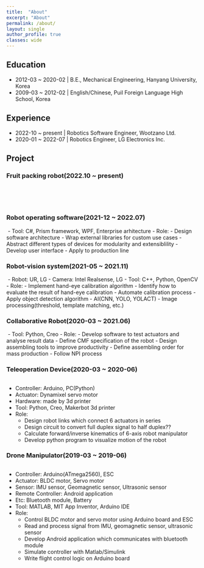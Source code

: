 ```yaml
---
title:  "About"
excerpt: "About"
permalink: /about/
layout: single
author_profile: true
classes: wide
---
```


## Education

- 2012-03 ~ 2020-02 \| B.E., Mechanical Engineering, Hanyang University, Korea
- 2009-03 ~ 2012-02 \| English/Chinese, Puil Foreign Language High School, Korea

## Experience

- 2022-10 ~ present \| Robotics Software Engineer, Wootzano Ltd.
- 2020-01 ~ 2022-07 \| Robotics Engineer, LG Electronics Inc.

## Project

### Fruit packing robot(2022.10 ~ present)
<br>
<br>
<br>

### Robot operating software(2021-12 ~ 2022.07)

<img src="{{ site.url }}{{ site.baseurl }}/assets/images/robotoperatingsoftware.png" alt="">
- Tool: C#, Prism framework, WPF, Enterprise arhitecture
- Role:
  - Design software architecture
  - Wrap external libraries for custom use cases
  - Abstract different types of devices for modularity and extensiblility
  - Develop user interface
  - Apply to production line

### Robot-vision system(2021-05 ~ 2021.11)

<img src="{{ site.url }}{{ site.baseurl }}/assets/images/robot_visionsystem.png" alt="">
- Robot: UR, LG
- Camera: Intel Realsense, LG
- Tool: C++, Python, OpenCV
- Role:
  - Implement hand-eye calibration algorithm
  - Identify how to evaluate the result of hand-eye calibration
  - Automate calibration process
  - Apply object detection algorithm
    - AI(CNN, YOLO, YOLACT)
    - Image processing(threshold, template matching, etc.)

### Collaborative Robot(2020-03 ~ 2021.06)

<img src="{{ site.url }}{{ site.baseurl }}/assets/images/lgcloirobot.png" alt="">
- Tool: Python, Creo
- Role:
  - Develop software to test actuators and analyse result data
  - Define CMF specification of the robot
  - Design assembling tools to improve productivity
  - Define assembling order for mass production
  - Follow NPI process

### Teleoperation Device(2020-03 ~ 2020-06)

<img src="{{ site.url }}{{ site.baseurl }}/assets/images/teleoperation.png" alt="">

- Controller: Arduino, PC(Python)
- Actuator: Dynamixel servo motor
- Hardware: made by 3d printer
- Tool: Python, Creo, Makerbot 3d printer
- Role:
  - Design robot links which connect 6 actuators in series
  - Design circuit to convert full duplex signal to half duplex??
  - Calculate forward/inverse kinematics of 6-axis robot manipulator
  - Develop python program to visualize motion of the robot

### Drone Manipulator(2019-03 ~ 2019-06)

<img src="{{ site.url }}{{ site.baseurl }}/assets/images/droneManipulator.jpg" alt="">

- Controller: Arduino(ATmega2560), ESC
- Actuator: BLDC motor, Servo motor
- Sensor: IMU sensor, Geomagnetic sensor, Ultrasonic sensor
- Remote Controller: Android application
- Etc: Bluetooth module, Battery
- Tool: MATLAB, MIT App Inventor, Arduino IDE
- Role:
  - Control BLDC motor and servo motor using Arduino board and ESC
  - Read and process signal from IMU, geomagnetic sensor, ultrasonic sensor
  - Develop Android application which communicates with bluetooth module
  - Simulate controller with Matlab/Simulink
  - Write flight control logic on Arduino board